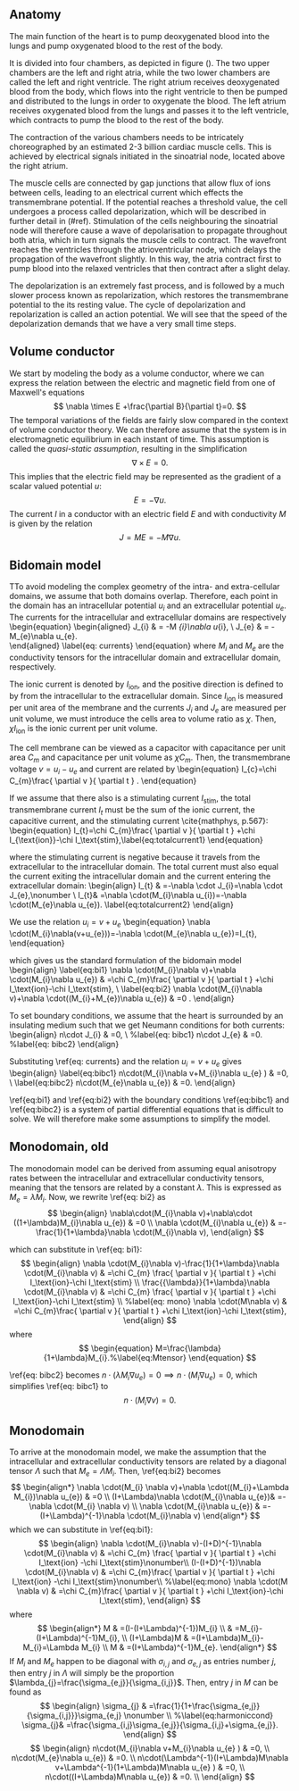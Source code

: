 ## Anatomy
The main function of the heart is to pump deoxygenated blood into the lungs and pump oxygenated blood to the rest of the body. 

It is divided into four chambers, as depicted in figure (). The two upper chambers are the left and right atria, while the two lower chambers are called the left and right ventricle. The right atrium receives deoxygenated blood from the body, which flows into the right ventricle to then be pumped and distributed to the lungs in order to oxygenate the blood. The left atrium receives oxygenated blood from the lungs and passes it to the left ventricle, which contracts to pump the blood to the rest of the body.

The contraction of the various chambers needs to be intricately choreographed by an estimated 2-3 billion cardiac muscle cells. This is achieved by electrical signals initiated in the sinoatrial node, located above the right atrium. 

The muscle cells are connected by gap junctions that allow flux of ions between cells, leading to an electrical current which effects the transmembrane potential. If the potential reaches a threshold value, the cell undergoes a process called depolarization, which will be described in further detail in (#ref). Stimulation of the cells neighbouring the sinoatrial node will therefore cause a wave of depolarisation to propagate throughout both atria, which in turn signals the muscle cells to contract. The wavefront reaches the ventricles through the atrioventricular node, which delays the propagation of the wavefront slightly. In this way, the atria contract first to pump blood into the relaxed ventricles that then contract after a slight delay. 

The depolarization is an extremely fast process, and is followed by a much slower process known as repolarization, which restores the transmembrane potential to the its resting value. The cycle of depolarization and repolarization is called an action potential. We will see that the speed of the depolarization demands that we have a very small time steps.

## Volume conductor
We start by modeling the body as a volume conductor, where we can express the relation between the electric and magnetic field from one of Maxwell's equations
$$
\nabla \times E +\frac{\partial B}{\partial t}=0.
$$
The temporal variations of the fields are fairly slow compared in the context of volume conductor theory. We can therefore assume that the system is in electromagnetic equilibrium in each instant of time. This assumption is called the *quasi-static assumption*, resulting in the simplification
$$
\nabla \times E=0.
$$
This implies that the electric field may be represented as the gradient of a scalar valued potential $u$:
$$
E=-\nabla u.
$$
The current $I$ in a conductor with an electric field $E$ and with conductivity $M$ is given by the relation
$$
J=ME=-M \nabla u.
$$
## Bidomain model
TTo avoid modeling the complex geometry of the intra- and extra-cellular domains, we assume that both domains overlap. Therefore, each point in the domain has an intracellular potential $u_i$ and an extracellular potential $u_e$. The currents for the intracellular and extracellular domains are respectively
\begin{equation}
	\begin{aligned}
		J_{i} & = -M _{i}\nabla u_{i}, \\
		J_{e} & = -M_{e}\nabla u_{e}.  
	\end{aligned} \label{eq: currents}
\end{equation}
where $M_{i}$ and $M_{e}$ are the conductivity tensors for the intracellular domain and extracellular domain, respectively. 

The ionic current is denoted by $I_\text{ion}$, and the positive direction is defined to by from the intracellular to the extracellular domain. Since $I_\text{ion}$ is measured per unit area of the membrane and the currents $J_{i}$ and $J_{e}$ are measured per unit volume, we must introduce the cells area to volume ratio as $\chi$. Then, $\chi I_\text{ion}$ is the ionic current per unit volume.

The cell membrane can be viewed as a capacitor with capacitance per unit area $C_{m}$ and capacitance per unit volume as $\chi C_{m}$. Then, the transmembrane voltage $v=u_{i}-u_{e}$ and current are related by
\begin{equation}
I_{c}=\chi C_{m}\frac{ \partial v }{ \partial t } .
\end{equation}

If we assume that there also is a stimulating current $I_\text{stim}$, the total transmembrane current $I_{t}$ must be the sum of the ionic current, the capacitive current, and the stimulating current \cite{mathphys, p.567}:
\begin{equation}
I_{t}=\chi C_{m}\frac{ \partial v }{ \partial t } +\chi I_{\text{ion}}-\chi I_\text{stim},\label{eq:totalcurrent1}
\end{equation}

where the stimulating current is negative because it travels from the extracellular to the intracellular domain. The total current must also equal the current exiting the intracellular domain and the current entering the extracellular domain:
\begin{align}
I_{t} & =-\nabla \cdot J_{i}=\nabla \cdot J_{e},\nonumber \\
 I_{t}& =\nabla \cdot(M_{i}\nabla u_{i})=-\nabla \cdot(M_{e}\nabla u_{e}). \label{eq:totalcurrent2}
\end{align}

We use the relation $u_{i}=v+u_{e}$
\begin{equation}
\nabla \cdot(M_{i}\nabla(v+u_{e}))=-\nabla \cdot(M_{e}\nabla u_{e})=I_{t},
\end{equation}

which gives us the standard formulation of the bidomain model
\begin{align}
\label{eq:bi1} 
\nabla \cdot(M_{i}\nabla v)+\nabla \cdot(M_{i}\nabla u_{e}) & =\chi C_{m}\frac{ \partial v }{ \partial t } +\chi I_\text{ion}-\chi I_\text{stim}, \\ 
\label{eq:bi2} 
\nabla \cdot(M_{i}\nabla v)+\nabla \cdot((M_{i}+M_{e})\nabla u_{e}) & =0 .
\end{align}

To set boundary conditions, we assume that the heart is surrounded by an insulating medium such that we get Neumann conditions for both currents:
\begin{align}
n\cdot J_{i} & =0, \\ %label{eq: bibc1}
n\cdot J_{e} & =0. %label{eq: bibc2}
\end{align}


Substituting \ref{eq: currents} and the relation $u_{i}=v+u_{e}$ gives
\begin{align}
    \label{eq:bibc1}
    n\cdot(M_{i}\nabla v+M_{i}\nabla u_{e} ) & =0, \\
    \label{eq:bibc2}
    n\cdot(M_{e}\nabla u_{e}) & =0.
\end{align}

\ref{eq:bi1} and \ref{eq:bi2} with the boundary conditions \ref{eq:bibc1} and \ref{eq:bibc2} is a system of partial differential equations that is difficult to solve. We will therefore make some assumptions to simplify the model. 
## Monodomain, old
The monodomain model can be derived from assuming equal anisotropy rates between the intracellular and extracellular conductivity tensors, meaning that the tensors are related by a constant $\lambda$. This is expressed as $M_{e}=\lambda M_{i}$. Now, we rewrite \ref{eq: bi2} as
$$
\begin{align}
\nabla\cdot(M_{i}\nabla v)+\nabla\cdot ((1+\lambda)M_{i}\nabla u_{e}) & =0 \\
\nabla \cdot(M_{i}\nabla u_{e}) & =-\frac{1}{1+\lambda}\nabla \cdot(M_{i}\nabla v),
\end{align}
$$

which can substitute in \ref{eq: bi1}:
$$
\begin{align}
\nabla \cdot(M_{i}\nabla v)-\frac{1}{1+\lambda}\nabla \cdot(M_{i}\nabla v) & =\chi C_{m} \frac{ \partial v }{ \partial t } +\chi I_\text{ion}-\chi I_\text{stim} \\
\frac{{\lambda}}{1+\lambda}\nabla \cdot(M_{i}\nabla v) & =\chi C_{m} \frac{ \partial v }{ \partial t } +\chi I_\text{ion}-\chi I_\text{stim} \\
%label{eq: mono} 
\nabla \cdot(M\nabla v) & =\chi C_{m}\frac{ \partial v }{ \partial t } +\chi I_\text{ion}-\chi I_\text{stim},
\end{align}
$$
where
$$
\begin{equation}
M=\frac{\lambda}{1+\lambda}M_{i}.%\label{eq:Mtensor}
\end{equation}
$$

\ref{eq: bibc2} becomes $n\cdot(\lambda M_{i}\nabla u_{e})=0 \implies n\cdot(M_{i}\nabla u_{e})=0$, which simplifies \ref{eq: bibc1} to
$$
\begin{equation}
n\cdot(M_{i}\nabla v)=0. %\label{eq: monobc}
\end{equation}
$$


## Monodomain
To arrive at the monodomain model, we make the assumption that the intracellular and extracellular conductivity tensors are related by a diagonal tensor $\Lambda$ such that $M_{e}=\Lambda M_{i}$. Then, \ref{eq:bi2} becomes
$$
\begin{align*}
\nabla \cdot(M_{i} \nabla v)+\nabla \cdot((M_{i}+\Lambda M_{i})\nabla u_{e}) & =0 \\
(I+\Lambda)\nabla \cdot(M_{i}\nabla u_{e})& =-\nabla \cdot(M_{i} \nabla v)  \\
\nabla \cdot(M_{i}\nabla u_{e}) & =-(I+\Lambda)^{-1}\nabla \cdot(M_{i}\nabla v)
\end{align*}
$$
which we can substitute in \ref{eq:bi1}:
$$
\begin{align}
\nabla \cdot(M_{i}\nabla v)-(I+D)^{-1}\nabla \cdot(M_{i}\nabla v) & =\chi C_{m} \frac{ \partial v }{ \partial t } +\chi I_\text{ion}  -\chi I_\text{stim}\nonumber\\
(I-(I+D)^{-1})\nabla \cdot(M_{i}\nabla v) & =\chi C_{m}\frac{ \partial v }{ \partial t } +\chi I_\text{ion} -\chi I_\text{stim}\nonumber\\
%\label{eq:mono} 
\nabla \cdot(M \nabla v) & =\chi C_{m}\frac{ \partial v }{ \partial t } +\chi I_\text{ion}-\chi I_\text{stim},
\end{align}
$$
where
$$
\begin{align*}
M & =(I-(I+\Lambda)^{-1})M_{i} \\
 & =M_{i}-(I+\Lambda)^{-1}M_{i}, \\
(I+\Lambda)M & =(I+\Lambda)M_{i}-M_{i}=\Lambda M_{i} \\
M & =(I+\Lambda)^{-1}M_{e}.
\end{align*}
$$
If $M_{i}$ and $M_{e}$ happen to be diagonal with $\sigma_{i,j}$ and $\sigma_{e,j}$ as entries number $j$, then entry $j$ in $\Lambda$ will simply be the proportion $\lambda_{j}=\frac{\sigma_{e,j}}{\sigma_{i,j}}$. Then, entry $j$ in $M$ can be found as 
$$
\begin{align}
\sigma_{j}  & =\frac{1}{1+\frac{\sigma_{e,j}}{\sigma_{i,j}}}\sigma_{e,j} \nonumber \\
%\label{eq:harmoniccond}
 \sigma_{j}& =\frac{\sigma_{i,j}\sigma_{e,j}}{\sigma_{i,j}+\sigma_{e,j}}.
\end{align}
$$
$$
\begin{align} 
    n\cdot(M_{i}\nabla v+M_{i}\nabla u_{e} ) & =0, \\
    n\cdot(M_{e}\nabla u_{e}) & =0.  \\
    n\cdot(\Lambda^{-1}(I+\Lambda)M\nabla v+\Lambda^{-1}(1+\Lambda)M\nabla u_{e} ) & =0, \\
    n\cdot((I+\Lambda)M\nabla u_{e}) & =0. \\
\end{align}
$$
